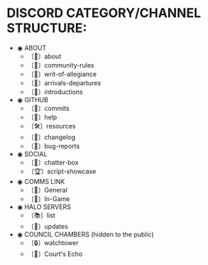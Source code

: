 # DISCORD CATEGORY/CHANNEL STRUCTURE:

* ◉ ABOUT
  * 〔📝〕about
  * 〔📕〕community-rules
  * 〔📜〕writ-of-allegiance
  * 〔🚪〕arrivals-departures
  * 〔👋〕introductions
* ◉ GITHUB
    * 〔🔔〕commits
    * 〔🙋〕help
    * 〔🛠️〕resources
    * 〔📜〕changelog
    * 〔🐛〕bug-reports
* ◉ SOCIAL
  * 〔💬〕chatter-box
  * 〔🏆〕script-showcase
* ◉ COMMS LINK
  * 〔🎤〕General
  * 〔🎤〕In-Game
* ◉ HALO SERVERS
  * 〔📚〕list
  * 〔🔔〕updates
* ◉ COUNCIL CHAMBERS (hidden to the public)
  * 〔🔒〕watchtower
  * 〔🎤〕Court's Echo